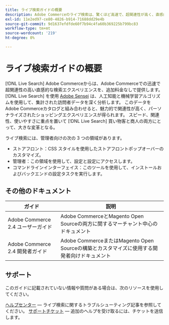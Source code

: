 ```yaml
---
title: ライブ検索ガイドの概要
description: Adobe Commerceのライブ検索は、驚くほど高速で、超関連性が高く、直感的な検索エクスペリエンスを提供します。
exl-id: 11e2ed97-ce80-4826-b914-71688dd29e4b
source-git-commit: 9d1637efdfde60f7b94c4fa60b369225b799bc83
workflow-type: tm+mt
source-wordcount: '219'
ht-degree: 0%

---
```


# ライブ検索ガイドの概要

[!DNL Live Search] Adobe Commerceからは、Adobe Commerceでの迅速で超関連性の高い直感的な検索エクスペリエンスを、追加料金なしで提供します。 [!DNL Live Search] を使用 [Adobe Sensei](https://www.adobe.com/sensei.html) は、人工知能と機械学習アルゴリズムを使用して、集計された訪問者データを深く分析します。 このデータをAdobe Commerceカタログと組み合わせると、魅力的で関連性が高く、パーソナライズされたショッピングエクスペリエンスが得られます。 スピード、関連性、使いやすさに重点を置いて [!DNL Live Search] 買い物客と商人の両方にとって、大きな変革となる。

ライブ検索には、管理者向けの次の 3 つの領域があります。

* ストアフロント：CSS スタイルを使用したストアフロントポップオーバーのカスタマイズ。
* 管理者：この領域を使用して、設定と設定にアクセスします。
* コマンドラインインターフェイス：このツールを使用して、インストールおよびバックエンドの設定タスクを実行します。

## その他のドキュメント

| ガイド | 説明 |
|--- |--- |
| Adobe Commerce 2.4 ユーザーガイド | Adobe CommerceとMagento Open Sourceの両方に関するマーチャント中心のドキュメント |
| Adobe Commerce 2.4 開発者ガイド | Adobe CommerceまたはMagento Open Sourceの構築とカスタマイズに使用する開発者向けドキュメント |

## サポート

このガイドに記載されていない情報や質問がある場合は、次のリソースを使用してください。

[ヘルプセンター](https://support.magento.com/hc/en-us)  — ライブ検索に関するトラブルシューティング記事を参照してください。
[サポートチケット](https://support.magento.com/hc/en-us/articles/360000913794#submit-ticket)  — 追加のヘルプを受け取るには、チケットを送信します。
